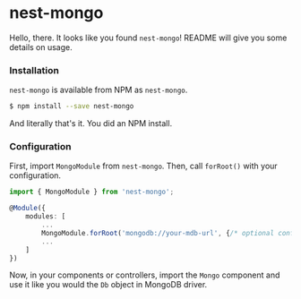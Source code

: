 # nest-mongo
Hello, there. It looks like you found `nest-mongo`! README will give you some details on usage.

### Installation
`nest-mongo` is available from NPM as `nest-mongo`.

```sh
$ npm install --save nest-mongo
```

And literally that's it. You did an NPM install.

### Configuration
First, import `MongoModule` from `nest-mongo`. Then, call `forRoot()` with your configuration.

```ts
import { MongoModule } from 'nest-mongo';

@Module({
    modules: [
        ...
        MongoModule.forRoot('mongodb://your-mdb-url', {/* optional config */})
        ...
    ]
})
```

Now, in your components or controllers, import the `Mongo` component and use it like you would the `Db` object in MongoDB driver.


